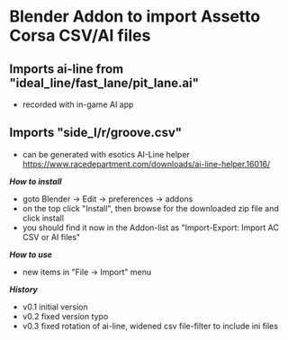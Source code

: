 # Blender Addon to import Assetto Corsa CSV/AI files

## Imports ai-line from "ideal_line/fast_lane/pit_lane.ai"
 - recorded with in-game AI app

## Imports "side_l/r/groove.csv"
 - can be generated with esotics AI-Line helper https://www.racedepartment.com/downloads/ai-line-helper.16016/

***How to install***
 - goto Blender -> Edit -> preferences -> addons
 - on the top click "Install", then browse for the downloaded zip file and click install
 - you should find it now in the Addon-list as
   "Import-Export: Import AC CSV or AI files"

***How to use***
 - new items in "File -> Import" menu

***History***
 - v0.1 initial version
 - v0.2 fixed version typo
 - v0.3 fixed rotation of ai-line, widened csv file-filter to include ini files
